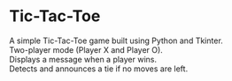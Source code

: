 # Tic-Tac-Toe
A simple Tic-Tac-Toe game built using Python and Tkinter.
<br> 
Two-player mode (Player X and Player O).<br> 
Displays a message when a player wins.<br> 
Detects and announces a tie if no moves are left.
